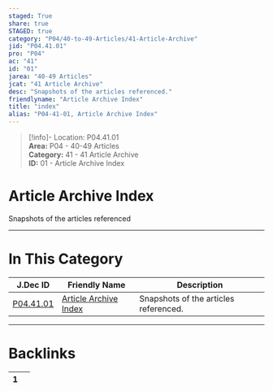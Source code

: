 ```yaml
---  
staged: True  
share: true  
STAGED: true  
category: "P04/40-to-49-Articles/41-Article-Archive"  
jid: "P04.41.01"  
pro: "P04"  
ac: "41"  
id: "01"  
jarea: "40-49 Articles"  
jcat: "41 Article Archive"  
desc: "Snapshots of the articles referenced."  
friendlyname: "Article Archive Index"  
title: "index"  
alias: "P04-41-01, Article Archive Index"  
---  
```

>[!info]- Location: P04.41.01  
>**Area:** P04 - 40-49 Articles  
>**Category:** 41 - 41 Article Archive  
>**ID:** 01 - Article Archive Index  
  
# Article Archive Index  
  
Snapshots of the articles referenced  
   
  
  
---  
# In This Category  
  
| J.Dec ID                                                                                    | Friendly Name                                                                                           | Description                           |  
| ------------------------------------------------------------------------------------------- | ------------------------------------------------------------------------------------------------------- | ------------------------------------- |  
| [P04.41.01](index.md) | [Article Archive Index](index.md) | Snapshots of the articles referenced. |  
  
  
---  
# Backlinks  
<div><table class="dataview table-view-table"><thead class="table-view-thead"><tr class="table-view-tr-header"><th class="table-view-th"><span></span><span class="dataview small-text">1</span></th><th class="table-view-th"><span></span></th></tr></thead><tbody class="table-view-tbody"></tbody></table></div>